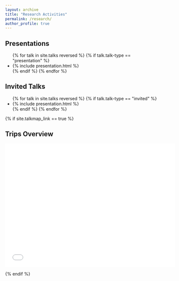 ```yaml
---
layout: archive
title: "Research Activities"
permalink: /research/
author_profile: true
---
```


## Presentations
<ul>
{% for talk in site.talks reversed %}
  {% if talk.talk-type == "presentation" %}
  <li>
    {% include presentation.html %}
  </li>
  {% endif %}
{% endfor %}
</ul>

## Invited Talks
<ul>
{% for talk in site.talks reversed %}
  {% if talk.talk-type == "invited" %}
  <li>
    {% include presentation.html %}
  </li>
  {% endif %}
{% endfor %}
</ul>





{% if site.talkmap_link == true %}

## Trips Overview
<div>
<iframe src="/talkmap/map.html" height="400" width="550" style="border:none;"></iframe>
</div>


{% endif %}